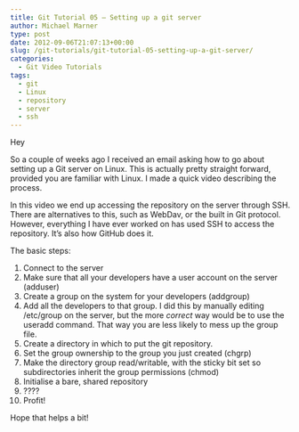```yaml
---
title: Git Tutorial 05 – Setting up a git server
author: Michael Marner
type: post
date: 2012-09-06T21:07:13+00:00
slug: /git-tutorials/git-tutorial-05-setting-up-a-git-server/
categories:
  - Git Video Tutorials
tags:
  - git
  - Linux
  - repository
  - server
  - ssh
---
```


Hey

So a couple of weeks ago I received an email asking how to go about setting up a Git server on Linux. This is actually pretty straight forward, provided you are familiar with Linux. I made a quick video describing the process.

<!--more-->

In this video we end up accessing the repository on the server through SSH. There are alternatives to this, such as WebDav, or the built in Git protocol. However, everything I have ever worked on has used SSH to access the repository. It&#8217;s also how GitHub does it.

The basic steps:

1. Connect to the server
2. Make sure that all your developers have a user account on the server (adduser)
3. Create a group on the system for your developers (addgroup)
4. Add all the developers to that group. I did this by manually editing /etc/group on the server, but the more _correct_ way would be to use the useradd command. That way you are less likely to mess up the group file.
5. Create a directory in which to put the git repository.
6. Set the group ownership to the group you just created (chgrp)
7. Make the directory group read/writable, with the sticky bit set so subdirectories inherit the group permissions (chmod)
8. Initialise a bare, shared repository
9. ????
10. Profit!

Hope that helps a bit!

[1]: ../wp-content/uploads/2011/03/git-logo.png
